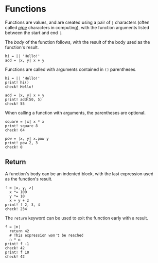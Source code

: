 # Functions

Functions are values, and are created using a pair of `|` characters (often called [_pipe_](https://en.wikipedia.org/wiki/Vertical_bar#Pipe) characters in computing), with the function arguments listed between the start and end `|`. 

The _body_ of the function follows, with the result of the body used as the function's result.

```koto
hi = || 'Hello!'
add = |x, y| x + y
```

Functions are called with arguments contained in `()` parentheses.

```koto
hi = || 'Hello!'
print! hi()
check! Hello!

add = |x, y| x + y
print! add(50, 5)
check! 55
```

When calling a function with arguments, the parentheses are optional.

```koto
square = |x| x * x
print! square 8
check! 64

pow = |x, y| x.pow y
print! pow 2, 3
check! 8
```

## Return 

A function's body can be an indented block, with the last expression used as
the function's result.

```koto
f = |x, y, z|
  x *= 100
  y *= 10
  x + y + z
print! f 2, 3, 4
check! 234
```

The `return` keyword can be used to exit the function early with a result.

```koto
f = |n|
  return 42
  # This expression won't be reached
  n * n
print! f -1
check! 42
print! f 10
check! 42
```

